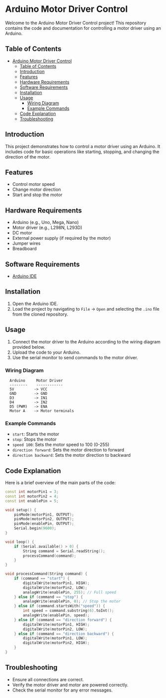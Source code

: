 # Arduino Motor Driver Control

Welcome to the Arduino Motor Driver Control project! This repository contains the code and documentation for controlling a motor driver using an Arduino.

## Table of Contents
- [Arduino Motor Driver Control](#arduino-motor-driver-control)
  - [Table of Contents](#table-of-contents)
  - [Introduction](#introduction)
  - [Features](#features)
  - [Hardware Requirements](#hardware-requirements)
  - [Software Requirements](#software-requirements)
  - [Installation](#installation)
  - [Usage](#usage)
    - [Wiring Diagram](#wiring-diagram)
    - [Example Commands](#example-commands)
  - [Code Explanation](#code-explanation)
  - [Troubleshooting](#troubleshooting)

## Introduction
This project demonstrates how to control a motor driver using an Arduino. It includes code for basic operations like starting, stopping, and changing the direction of the motor.

## Features
- Control motor speed
- Change motor direction
- Start and stop the motor

## Hardware Requirements
- Arduino (e.g., Uno, Mega, Nano)
- Motor driver (e.g., L298N, L293D)
- DC motor
- External power supply (if required by the motor)
- Jumper wires
- Breadboard

## Software Requirements
- [Arduino IDE](https://www.arduino.cc/en/software)

## Installation

1. Open the Arduino IDE.
2. Load the project by navigating to `File` -> `Open` and selecting the `.ino` file from the cloned repository.

## Usage
1. Connect the motor driver to the Arduino according to the wiring diagram provided below.
2. Upload the code to your Arduino.
3. Use the serial monitor to send commands to the motor driver.

### Wiring Diagram
```
  Arduino     Motor Driver
  --------    ------------
  5V         -> VCC
  GND        -> GND
  D3         -> IN1
  D4         -> IN2
  D5 (PWM)   -> ENA
  Motor A    -> Motor terminals
```

### Example Commands
- `start`: Starts the motor
- `stop`: Stops the motor
- `speed 100`: Sets the motor speed to 100 (0-255)
- `direction forward`: Sets the motor direction to forward
- `direction backward`: Sets the motor direction to backward

## Code Explanation
Here is a brief overview of the main parts of the code:

```cpp
const int motorPin1 = 3;
const int motorPin2 = 4;
const int enablePin = 5;

void setup() {
    pinMode(motorPin1, OUTPUT);
    pinMode(motorPin2, OUTPUT);
    pinMode(enablePin, OUTPUT);
    Serial.begin(9600);
}

void loop() {
    if (Serial.available() > 0) {
        String command = Serial.readString();
        processCommand(command);
    }
}

void processCommand(String command) {
    if (command == "start") {
        digitalWrite(motorPin1, HIGH);
        digitalWrite(motorPin2, LOW);
        analogWrite(enablePin, 255); // Full speed
    } else if (command == "stop") {
        analogWrite(enablePin, 0); // Stop the motor
    } else if (command.startsWith("speed")) {
        int speed = command.substring(6).toInt();
        analogWrite(enablePin, speed);
    } else if (command == "direction forward") {
        digitalWrite(motorPin1, HIGH);
        digitalWrite(motorPin2, LOW);
    } else if (command == "direction backward") {
        digitalWrite(motorPin1, LOW);
        digitalWrite(motorPin2, HIGH);
    }
}
```

## Troubleshooting
- Ensure all connections are correct.
- Verify the motor driver and motor are powered correctly.
- Check the serial monitor for any error messages.
